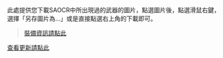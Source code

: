 此處提供您下載SAOCR中所出現過的武器的圖片，點選圖片後，點選滑鼠右鍵，選擇「另存圖片為...」或是直接點選右上角的下載即可。

>[裝備資訊請點此](https://sites.google.com/site/saocrdatas/saogamesdatas/SAOCR/equipments/weapon)

[查看更新請點此](https://github.com/RaenonX/SAOCR-Pictures/commits/Startup-Pictures)
